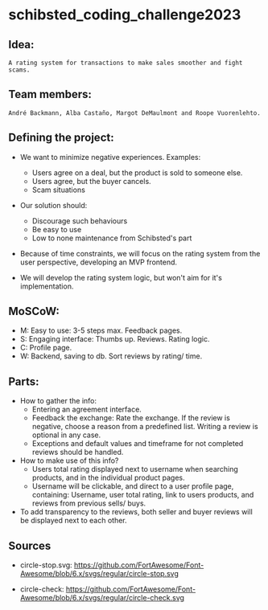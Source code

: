 # schibsted_coding_challenge2023

## Idea:

    A rating system for transactions to make sales smoother and fight scams.

## Team members:

    André Backmann, Alba Castaño, Margot DeMaulmont and Roope Vuorenlehto.

## Defining the project:

- We want to minimize negative experiences. Examples:

  - Users agree on a deal, but the product is sold to someone else.
  - Users agree, but the buyer cancels.
  - Scam situations

- Our solution should:

  - Discourage such behaviours
  - Be easy to use
  - Low to none maintenance from Schibsted's part

- Because of time constraints, we will focus on the rating system from the user perspective, developing an MVP frontend.
- We will develop the rating system logic, but won't aim for it's implementation.

## MoSCoW:

- M:
  Easy to use: 3-5 steps max.
  Feedback pages.
- S:
  Engaging interface: Thumbs up.
  Reviews.
  Rating logic.
- C:
  Profile page.
- W:
  Backend, saving to db.
  Sort reviews by rating/ time.

## Parts:

- How to gather the info:
  - Entering an agreement interface.
  - Feedback the exchange: Rate the exchange. If the review is negative, choose a reason from a predefined list. Writing a review is optional in any case.
  - Exceptions and default values and timeframe for not completed reviews should be handled.
- How to make use of this info?
  - Users total rating displayed next to username when searching products, and in the individual product pages.
  - Username will be clickable, and direct to a user profile page, containing: Username, user total rating, link to users products, and reviews from previous sells/ buys.
- To add transparency to the reviews, both seller and buyer reviews will be displayed next to each other.

## Sources

- circle-stop.svg: https://github.com/FortAwesome/Font-Awesome/blob/6.x/svgs/regular/circle-stop.svg

- circle-check: https://github.com/FortAwesome/Font-Awesome/blob/6.x/svgs/regular/circle-check.svg
